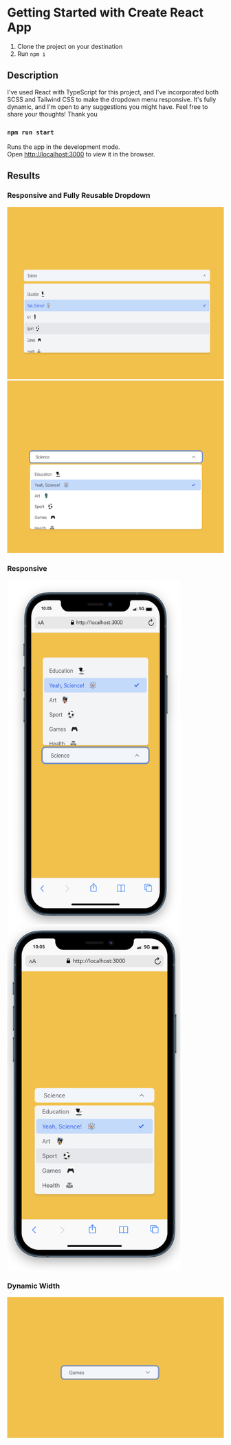 # Getting Started with Create React App

1. Clone the project on your destination
2. Run `npm i`

## Description

I've used React with TypeScript for this project, and I've incorporated both SCSS and Tailwind CSS to make the dropdown menu responsive. It's fully dynamic, and I'm open to any suggestions you might have. Feel free to share your thoughts! Thank you

### `npm run start`

Runs the app in the development mode.\
Open [http://localhost:3000](http://localhost:3000) to view it in the browser.

## Results

### Responsive and Fully Reusable Dropdown

<!DOCTYPE html>
<html>
<head>
</head>
<body>

<img src="src/assets/ref/web_1.png" alt="Example Image" width="100%" height="400">
<img src="src/assets/ref/web_2.png" alt="Example Image" width="100%" height="400">

### Responsive

<img src="src/assets/ref/responsive_1.png" alt="Example Image" width="80%" height="800">
<img src="src/assets/ref/responsive_2.png" alt="Example Image" width="80%" height="800">

</body>
</html>

<!-- ![Alt Text](src/assets/ref/web_1.png) -->
<!-- ![Alt Text](src/assets/ref/web_2.png) -->
<!-- ![Alt Text](src/assets/ref/responsive_1.png) -->
<!-- ![Alt Text](src/assets/ref/responsive_2.png) -->

### Dynamic Width

![Alt Text](src/assets/ref/dynamic_width.png)
